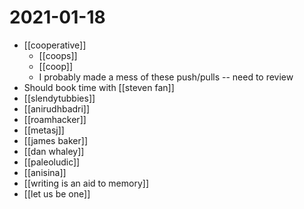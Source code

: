 # 2021-01-18

- [[cooperative]]
  - [[coops]]
  - [[coop]]
  - I probably made a mess of these push/pulls -- need to review
- Should book time with [[steven fan]]
- [[slendytubbies]]
- [[anirudhbadri]]
- [[roamhacker]]
- [[metasj]]
- [[james baker]]
- [[dan whaley]]
- [[paleoludic]]
- [[anisina]]
- [[writing is an aid to memory]]
- [[let us be one]]

